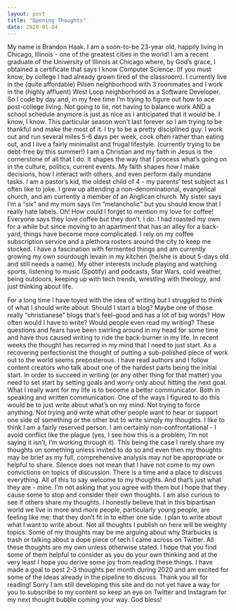 ```yaml
---
layout: post
title: "Opening Thoughts"
date: 2020-01-04
---
```


My name is Brandon Haak. I am a soon-to-be 23-year old, happily  living in Chicago, Illinois - one of the greatest cities in the world! I am a recent graduate of the University of Illinois at Chicago where, by God’s grace, I obtained a certificate that says I know Computer Science. (If you must know, by college I had already grown tired of the classroom). I currently live in the (quite affordable) Pilsen neighborhood with 3 roommates and I work in the (highly affluent) West Loop neighborhood as a Software Developer. So I code by day and, in my free time I’m trying to figure out how to ace post-college living. 
Not going to lie, not having to balance work AND a school schedule anymore is just as nice as I anticipated that it would be. I know, I know. This particular season won’t last forever so I am trying to be thankful and make the most of it. 
I try to be a pretty disciplined guy. I work out and run several miles 5-6 days per week, cook often rather than eating out, and I live a fairly minimalist and frugal lifestyle. (currently trying to be debt-free by this summer!)
I am a Christian and my faith in Jesus is the cornerstone of all that I do. It shapes the way that I process what’s going on in the culture, politics, current events. My faith shapes how I make decisions, how I interact with others, and even perform daily mundane tasks. 
I am a pastor’s kid, the oldest child of 4 - my parents’ test subject as I often like to joke. I grew up attending a non-denominational, evangelical church, and am currently a member of an Anglican church. My sister says I’m a “six” and my mom says I’m “melancholic” but you should know that I really hate labels.
Oh! How could I forget to mention my love for coffee! Everyone says they love coffee but they don’t. I do. I had roasted my own for a while but since moving to an apartment that has an alley for a back-yard, things have become more complicated. I rely on my coffee subscription service and a plethora rosters around the city to keep me stocked. I have a fascination with fermented things and am currently growing my own sourdough levain in my kitchen (he/she is about 5-days old and still needs a name). My other interests include playing and watching sports, listening to music (Spotify) and podcasts, Star Wars, cold weather, being outdoors, keeping up with tech trends, wrestling with theology, and just thinking about life.

For a long time I have toyed with the idea of writing but I struggled to think of what I should write about. Should I start a blog? Maybe one of those really “christianese” blogs that’s feel-good and has a lot of big words? How often would I have to write? Would people even read my writing? These questions and fears have been swirling around in my head for some time and have thus caused writing to ride the back-burner in my life. 
In recent weeks the thought has recurred in my mind that I need to just start. As a recovering perfectionist the thought of putting a sub-polished piece of work out to the world seems preposterous. I have read authors and I follow content creators who talk about one of the hardest parts being the initial start. In order to succeed in writing (or any other thing for that matter) you need to set start by setting goals and worry only about hitting the next goal.
What I really want for my life is to become a better communicator. Both in speaking and written communication. One of the ways I figured to do this would be to just write about what’s on my mind. Not trying to force anything. Not trying and write what other people want to hear or support one side of something or the other but to write simply my thoughts. I like to think I am a fairly reserved person. I am certainly non-confrontational - I avoid conflict like the plague (yes, I see how this is a problem, I’m not saying it isn’t, I’m working through it). This being the case I rarely share my thoughts on something unless invited to do so and even then my thoughts may be brief as my full, comprehensive analysis may not be appropriate or helpful to share. Silence does not mean that I have not come to my own convictions on topics of discussion. There is a time and a place to discuss everything.
All of this to say welcome to my thoughts. And that’s just what they are - mine. I’m not asking that you agree with them but I hope that they cause some to stop and consider their own thoughts. I am also curious to see if others share my thoughts. I honestly believe that in this bipartisan world we live in more and more people, particularly young people,  are feeling like me: that they don’t fit in to either one side.  I plan to write about what I want to write about. Not all thoughts I publish on here will be weighty topics. Some of my thoughts may be me arguing about why Starbucks is trash or talking about a dope piece of tech I came across on Twitter. 
All these thoughts are my own unless otherwise stated. I hope that you find some of them helpful to consider as you do your own thinking and at the very least I hope you derive some joy from reading these things. I have made a goal to post 2-3 thoughts per month during 2020 and am excited for some of the ideas already in the pipeline to discuss. Thank you all for reading! Sorry I am still developing this site and do not yet have a way for you to subscribe to my content so keep an eye on Twitter and Instagram for my next thought bubble coming your way. God bless!


